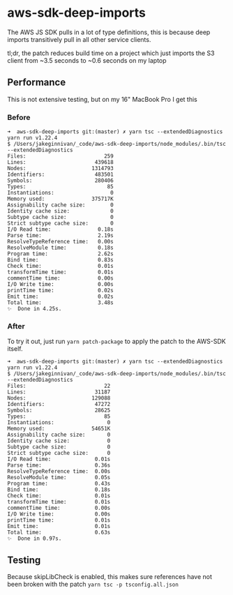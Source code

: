 # aws-sdk-deep-imports

The AWS JS SDK pulls in a lot of type definitions, this is because deep imports transitively pull in all other service clients.

tl;dr, the patch reduces build time on a project which just imports the S3 client from ~3.5 seconds to ~0.6 seconds on my laptop

## Performance

This is not extensive testing, but on my 16" MacBook Pro I get this

### Before

```
➜  aws-sdk-deep-imports git:(master) ✗ yarn tsc --extendedDiagnostics
yarn run v1.22.4
$ /Users/jakeginnivan/_code/aws-sdk-deep-imports/node_modules/.bin/tsc --extendedDiagnostics
Files:                         259
Lines:                      439618
Nodes:                     1314793
Identifiers:                483501
Symbols:                    280406
Types:                          85
Instantiations:                  0
Memory used:               375717K
Assignability cache size:        0
Identity cache size:             0
Subtype cache size:              0
Strict subtype cache size:       0
I/O Read time:               0.18s
Parse time:                  2.19s
ResolveTypeReference time:   0.00s
ResolveModule time:          0.18s
Program time:                2.62s
Bind time:                   0.83s
Check time:                  0.01s
transformTime time:          0.01s
commentTime time:            0.00s
I/O Write time:              0.00s
printTime time:              0.02s
Emit time:                   0.02s
Total time:                  3.48s
✨  Done in 4.25s.
```

### After

To try it out, just run `yarn patch-package` to apply the patch to the AWS-SDK itself.

```
➜  aws-sdk-deep-imports git:(master) ✗ yarn tsc --extendedDiagnostics
yarn run v1.22.4
$ /Users/jakeginnivan/_code/aws-sdk-deep-imports/node_modules/.bin/tsc --extendedDiagnostics
Files:                         22
Lines:                      31187
Nodes:                     129088
Identifiers:                47272
Symbols:                    28625
Types:                         85
Instantiations:                 0
Memory used:               54651K
Assignability cache size:       0
Identity cache size:            0
Subtype cache size:             0
Strict subtype cache size:      0
I/O Read time:              0.01s
Parse time:                 0.36s
ResolveTypeReference time:  0.00s
ResolveModule time:         0.05s
Program time:               0.43s
Bind time:                  0.18s
Check time:                 0.01s
transformTime time:         0.01s
commentTime time:           0.00s
I/O Write time:             0.00s
printTime time:             0.01s
Emit time:                  0.01s
Total time:                 0.63s
✨  Done in 0.97s.
```

## Testing

Because skipLibCheck is enabled, this makes sure references have not been broken with the patch
`yarn tsc -p tsconfig.all.json`